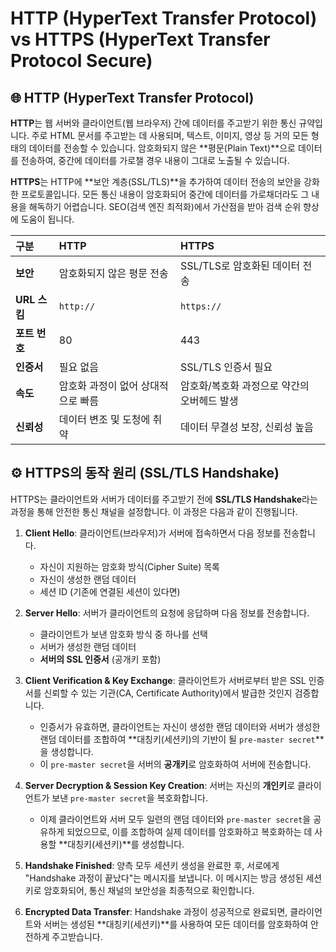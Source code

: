 # HTTP (HyperText Transfer Protocol) vs HTTPS (HyperText Transfer Protocol Secure)

## 🌐 HTTP (HyperText Transfer Protocol)

**HTTP**는 웹 서버와 클라이언트(웹 브라우저) 간에 데이터를 주고받기 위한 통신 규약입니다. 주로 HTML 문서를 주고받는 데 사용되며, 텍스트, 이미지, 영상 등 거의 모든 형태의 데이터를 전송할 수 있습니다. 암호화되지 않은 **평문(Plain Text)**으로 데이터를 전송하여, 중간에 데이터를 가로챌 경우 내용이 그대로 노출될 수 있습니다.

**HTTPS**는 HTTP에 **보안 계층(SSL/TLS)**을 추가하여 데이터 전송의 보안을 강화한 프로토콜입니다. 모든 통신 내용이 암호화되어 중간에 데이터를 가로채더라도 그 내용을 해독하기 어렵습니다. SEO(검색 엔진 최적화)에서 가산점을 받아 검색 순위 향상에 도움이 됩니다.

| 구분          | HTTP                               | HTTPS                                       |
| :------------ | :--------------------------------- | :------------------------------------------ |
| **보안**      | 암호화되지 않은 평문 전송          | SSL/TLS로 암호화된 데이터 전송              |
| **URL 스킴**  | `http://`                          | `https://`                                  |
| **포트 번호** | 80                                 | 443                                         |
| **인증서**    | 필요 없음                          | SSL/TLS 인증서 필요                         |
| **속도**      | 암호화 과정이 없어 상대적으로 빠름 | 암호화/복호화 과정으로 약간의 오버헤드 발생 |
| **신뢰성**    | 데이터 변조 및 도청에 취약         | 데이터 무결성 보장, 신뢰성 높음             |

## ⚙️ HTTPS의 동작 원리 (SSL/TLS Handshake)

HTTPS는 클라이언트와 서버가 데이터를 주고받기 전에 **SSL/TLS Handshake**라는 과정을 통해 안전한 통신 채널을 설정합니다. 이 과정은 다음과 같이 진행됩니다.

1. **Client Hello**: 클라이언트(브라우저)가 서버에 접속하면서 다음 정보를 전송합니다.

   - 자신이 지원하는 암호화 방식(Cipher Suite) 목록
   - 자신이 생성한 랜덤 데이터
   - 세션 ID (기존에 연결된 세션이 있다면)

2. **Server Hello**: 서버가 클라이언트의 요청에 응답하며 다음 정보를 전송합니다.

   - 클라이언트가 보낸 암호화 방식 중 하나를 선택
   - 서버가 생성한 랜덤 데이터
   - **서버의 SSL 인증서** (공개키 포함)

3. **Client Verification & Key Exchange**: 클라이언트가 서버로부터 받은 SSL 인증서를 신뢰할 수 있는 기관(CA, Certificate Authority)에서 발급한 것인지 검증합니다.

   - 인증서가 유효하면, 클라이언트는 자신이 생성한 랜덤 데이터와 서버가 생성한 랜덤 데이터를 조합하여 **대칭키(세션키)의 기반이 될 `pre-master secret`**을 생성합니다.
   - 이 `pre-master secret`을 서버의 **공개키**로 암호화하여 서버에 전송합니다.

4. **Server Decryption & Session Key Creation**: 서버는 자신의 **개인키**로 클라이언트가 보낸 `pre-master secret`을 복호화합니다.

   - 이제 클라이언트와 서버 모두 일련의 랜덤 데이터와 `pre-master secret`을 공유하게 되었으므로, 이를 조합하여 실제 데이터를 암호화하고 복호화하는 데 사용할 **대칭키(세션키)**를 생성합니다.

5. **Handshake Finished**: 양측 모두 세션키 생성을 완료한 후, 서로에게 "Handshake 과정이 끝났다"는 메시지를 보냅니다. 이 메시지는 방금 생성된 세션키로 암호화되어, 통신 채널의 보안성을 최종적으로 확인합니다.
6. **Encrypted Data Transfer**: Handshake 과정이 성공적으로 완료되면, 클라이언트와 서버는 생성된 **대칭키(세션키)**를 사용하여 모든 데이터를 암호화하여 안전하게 주고받습니다.
